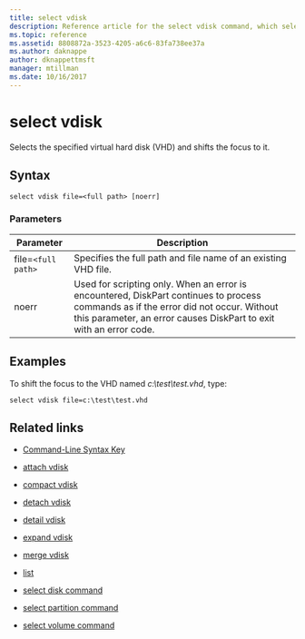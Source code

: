 ```yaml
---
title: select vdisk
description: Reference article for the select vdisk command, which selects the specified virtual hard disk (VHD) and shifts the focus to it.
ms.topic: reference
ms.assetid: 8808872a-3523-4205-a6c6-83fa738ee37a
ms.author: daknappe
author: dknappettmsft
manager: mtillman
ms.date: 10/16/2017
---
```


# select vdisk



Selects the specified virtual hard disk \(VHD\) and shifts the focus to it.

## Syntax

```
select vdisk file=<full path> [noerr]
```

### Parameters

| Parameter | Description |
|--|--|
| file=`<full path>` | Specifies the full path and file name of an existing VHD file. |
| noerr | Used for scripting only. When an error is encountered, DiskPart continues to process commands as if the error did not occur. Without this parameter, an error causes DiskPart to exit with an error code. |

## Examples

To shift the focus to the VHD named *c:\test\test.vhd*, type:

```
select vdisk file=c:\test\test.vhd
```

## Related links

- [Command-Line Syntax Key](command-line-syntax-key.md)

- [attach vdisk](attach-vdisk.md)

- [compact vdisk](compact-vdisk.md)

- [detach vdisk](detach-vdisk.md)

- [detail vdisk](detail-vdisk.md)

- [expand vdisk](expand-vdisk.md)

- [merge vdisk](merge-vdisk.md)

- [list](list.md)

- [select disk command](select-disk.md)

- [select partition command](select-partition.md)

- [select volume command](select-volume.md)
